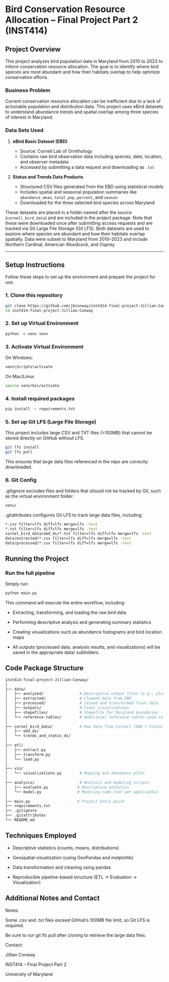# Bird Conservation Resource Allocation – Final Project Part 2 (INST414)

## Project Overview

This project analyzes bird population data in Maryland from 2010 to 2023 to inform conservation resource allocation. The goal is to identify where bird species are most abundant and how their habitats overlap to help optimize conservation efforts.

### Business Problem

Current conservation resource allocation can be inefficient due to a lack of actionable population and distribution data. This project uses eBird datasets to understand abundance trends and spatial overlap among three species of interest in Maryland.

### Data Sets Used

1. **eBird Basic Dataset (EBD)**  
   - Source: Cornell Lab of Ornithology  
   - Contains raw bird observation data including species, date, location, and observer metadata  
   - Accessed by submitting a data request and downloading as `.txt`

2. **Status and Trends Data Products**  
   - Structured CSV files generated from the EBD using statistical models  
   - Includes spatial and seasonal population summaries like `abundance_mean`, `total_pop_percent`, and `season`  
   - Downloaded for the three selected bird species across Maryland

These datasets are placed in a folder named after the source (`cornell_bird_data`) and are included in the project package. Note that these were downloaded once after submitting access requests and are tracked via Git Large File Storage (Git LFS). Both datasets are used to explore where species are abundant and how their habitats overlap spatially. Data were subset to Maryland from 2010–2023 and include Northern Cardinal, American Woodcock, and Osprey.

---

## Setup Instructions

Follow these steps to set up the environment and prepare the project for use.

### 1. Clone this repository

```bash
git clone https://github.com/jbconway/inst414-final-project-Jillian-Conway.git
cd inst414-final-project-Jillian-Conway
```

### 2. Set up Virtual Environment
```bash
python -m venv venv
```

### 3. Activate Virtual Environment
On Windows: 

```bash
venv\Scripts\activate
```

On Mac/Linux

```bash
source venv/bin/activate
```

### 4. Install required packages
```bash
pip install -r requirements.txt
```

### 5. Set up Git LFS (Large File Storage)
This project includes large CSV and TXT files (>100MB) that cannot be stored directly on GitHub without LFS.

```bash
git lfs install
git lfs pull
```
This ensures that large data files referenced in the repo are correctly downloaded.

### 6. Git Config
.gitignore excludes files and folders that should not be tracked by Git, such as the virtual environment folder:

```bash
venv/
```

.gitattributes configures Git LFS to track large data files, including:
```bash
*.csv filter=lfs diff=lfs merge=lfs -text
*.txt filter=lfs diff=lfs merge=lfs -text
cornel_bird_data/ebd_ds/*.txt filter=lfs diff=lfs merge=lfs -text
data/extracted/*.csv filter=lfs diff=lfs merge=lfs -text
data/processed/*.csv filter=lfs diff=lfs merge=lfs -text
```

## Running the Project

### Run the full pipeline

Simply run:

```bash
python main.py
```

This command will execute the entire workflow, including:

 - Extracting, transforming, and loading the raw bird data

 - Performing descriptive analysis and generating summary statistics

 - Creating visualizations such as abundance histograms and bird location maps

 - All outputs (processed data, analysis results, and visualizations) will be saved in the appropriate data/ subfolders.


## Code Package Structure
```bash
inst414-final-project-Jillian-Conway/
│
├── data/
│   ├── analyzed/                # Descriptive output files (e.g., plots)
│   ├── extracted/               # Cleaned data from EBD
│   ├── processed/               # Joined and transformed final data
│   ├── outputs/                 # Final visualizations
│   ├── shapefiles/              # Shapefile for Maryland boundaries
│   └── reference-tables/        # Additional reference tables used in analysis
│
├── cornel_bird_data/            # Raw data from Cornell (EBD + Status & Trends)
│   ├── ebd_ds/
│   └── trends_and_status_ds/
│
├── etl/
│   ├── extract.py
│   ├── transform.py
│   └── load.py
│
├── vis/
│   └── visualizations.py        # Mapping and abundance plots
│
├── analysis/                    # Analysis and modeling scripts
│   ├── evaluate.py             # Descriptive analytics
│   └── model.py                # Modeling code (not yet applicable)
│
├── main.py                     # Project entry point
├── requirements.txt
├── .gitignore
├── .gitattributes
└── README.md
```


## Techniques Employed
- Descriptive statistics (counts, means, distributions)

- Geospatial visualization (using GeoPandas and matplotlib)

- Data transformation and cleaning using pandas

- Reproducible pipeline-based structure (ETL → Evaluation → Visualization)

## Additional Notes and Contact
Notes:

Some .csv and .txt files exceed GitHub’s 100MB file limit, so Git LFS is required.

Be sure to run git lfs pull after cloning to retrieve the large data files.

Contact: 

Jillian Conway

INST414 – Final Project Part 2

University of Maryland
